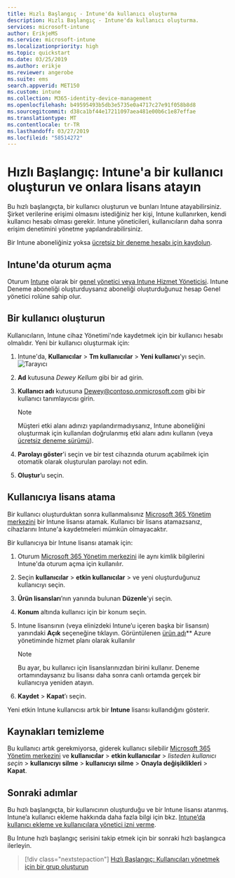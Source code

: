 ```yaml
---
title: Hızlı Başlangıç - Intune'da kullanıcı oluşturma
description: Hızlı Başlangıç - Intune'da kullanıcı oluşturma.
services: microsoft-intune
author: ErikjeMS
ms.service: microsoft-intune
ms.localizationpriority: high
ms.topic: quickstart
ms.date: 03/25/2019
ms.author: erikje
ms.reviewer: angerobe
ms.suite: ems
search.appverid: MET150
ms.custom: intune
ms.collection: M365-identity-device-management
ms.openlocfilehash: b49595493b5db3e5735e0a4717c27e91f058b8d8
ms.sourcegitcommit: d38ca1bf44e17211097aea481e00b6c1e87effae
ms.translationtype: MT
ms.contentlocale: tr-TR
ms.lasthandoff: 03/27/2019
ms.locfileid: "58514272"
---
```

# <a name="quickstart-create-a-user-in-intune-and-assign-them-a-license"></a>Hızlı Başlangıç: Intune'a bir kullanıcı oluşturun ve onlara lisans atayın

Bu hızlı başlangıçta, bir kullanıcı oluşturun ve bunları Intune atayabilirsiniz. Şirket verilerine erişimi olmasını istediğiniz her kişi, Intune kullanırken, kendi kullanıcı hesabı olması gerekir. Intune yöneticileri, kullanıcıların daha sonra erişim denetimini yönetme yapılandırabilirsiniz.

Bir Intune aboneliğiniz yoksa [ücretsiz bir deneme hesabı için kaydolun](free-trial-sign-up.md).

## <a name="sign-in-to-intune"></a>Intune'da oturum açma

Oturum [Intune](https://aka.ms/intuneportal) olarak bir [genel yönetici veya Intune Hizmet Yöneticisi](users-add.md#types-of-administrators). Intune Deneme aboneliği oluşturduysanız aboneliği oluşturduğunuz hesap Genel yönetici rolüne sahip olur.

## <a name="create-a-user"></a>Bir kullanıcı oluşturun

Kullanıcıların, Intune cihaz Yönetimi'nde kaydetmek için bir kullanıcı hesabı olmalıdır. Yeni bir kullanıcı oluşturmak için:

1. Intune'da, **Kullanıcılar** > **Tm kullanıcılar** > **Yeni kullanıcı**'yı seçin.
![Tarayıcı](media/quickstart-create-user/create-user.png)
2. **Ad** kutusuna *Dewey Kellum* gibi bir ad girin.
3. **Kullanıcı adı** kutusuna Dewey@contoso.onmicrosoft.com gibi bir kullanıcı tanımlayıcısı girin.

    > [!NOTE]
    > Müşteri etki alanı adınızı yapılandırmadıysanız, Intune aboneliğini oluşturmak için kullanılan doğrulanmış etki alanı adını kullanın (veya [ücretsiz deneme sürümü](free-trial-sign-up.md#sign-up-for-a-microsoft-intune-free-trial)). 

4. **Parolayı göster**'i seçin ve bir test cihazında oturum açabilmek için otomatik olarak oluşturulan parolayı not edin.
5. **Oluştur**’u seçin.

## <a name="assign-a-license-to-the-user"></a>Kullanıcıya lisans atama

Bir kullanıcı oluşturduktan sonra kullanmalısınız [Microsoft 365 Yönetim merkezini](http://go.microsoft.com/fwlink/p/?LinkId=698854) bir Intune lisansı atamak. Kullanıcı bir lisans atamazsanız, cihazlarını Intune'a kaydetmeleri mümkün olmayacaktır. 

Bir kullanıcıya bir Intune lisansı atamak için:

1. Oturum [Microsoft 365 Yönetim merkezini](http://go.microsoft.com/fwlink/p/?LinkId=698854) ile aynı kimlik bilgilerini Intune'da oturum açma için kullanılır.
2. Seçin **kullanıcılar** > **etkin kullanıcılar** > ve yeni oluşturduğunuz kullanıcıyı seçin.
3. **Ürün lisansları**’nın yanında bulunan **Düzenle**’yi seçin.
4. **Konum** altında kullanıcı için bir konum seçin.
5. Intune lisansının (veya elinizdeki Intune’u içeren başka bir lisansın) yanındaki **Açık** seçeneğine tıklayın. Görüntülenen [ürün adı](https://docs.microsoft.com/azure/active-directory/users-groups-roles/licensing-service-plan-reference)** Azure yönetiminde hizmet planı olarak kullanılır 

   > [!NOTE]
   > Bu ayar, bu kullanıcı için lisanslarınızdan birini kullanır. Deneme ortamındaysanız bu lisansı daha sonra canlı ortamda gerçek bir kullanıcıya yeniden atayın.
6. **Kaydet** > **Kapat**’ı seçin.

Yeni etkin Intune kullanıcısı artık bir **Intune** lisansı kullandığını gösterir.

## <a name="clean-up-resources"></a>Kaynakları temizleme

Bu kullanıcı artık gerekmiyorsa, giderek kullanıcı silebilir [Microsoft 365 Yönetim merkezini](http://go.microsoft.com/fwlink/p/?LinkId=698854) ve **kullanıcılar** > **etkin kullanıcılar**  >  *listeden kullanıcı seçin* > **kullanıcıyı silme** > **kullanıcıyı silme** > **Onayla değişiklikleri** > **Kapat**.

## <a name="next-steps"></a>Sonraki adımlar

Bu hızlı başlangıçta, bir kullanıcının oluşturduğu ve bir Intune lisansı atanmış. Intune’a kullanıcı ekleme hakkında daha fazla bilgi için bkz. [Intune’da kullanıcı ekleme ve kullanıcılara yönetici izni verme](users-add.md).

Bu Intune hızlı başlangıç serisini takip etmek için bir sonraki hızlı başlangıca ilerleyin.

> [!div class="nextstepaction"]
> [Hızlı Başlangıç: Kullanıcıları yönetmek için bir grup oluşturun](quickstart-create-group.md)
